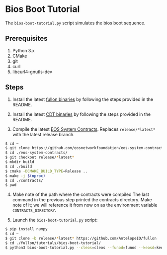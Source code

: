 # Bios Boot Tutorial

The `bios-boot-tutorial.py` script simulates the bios boot sequence.

## Prerequisites

1. Python 3.x
2. CMake
3. git
4. curl
5. libcurl4-gnutls-dev

## Steps

1. Install the latest [fullon binaries](https://github.com/AntelopeIO/fullon/releases) by following the steps provided in the README.

2. Install the latest [CDT binaries](https://github.com/AntelopeIO/cdt/releases) by following the steps provided in the README.

3. Compile the latest [EOS System Contracts](https://github.com/eosnetworkfoundation/eos-system-contracts/releases). Replaces `release/*latest*` with the latest release branch.

```bash
$ cd ~
$ git clone https://github.com/eosnetworkfoundation/eos-system-contracts
$ cd ./eos-system-contracts/
$ git checkout release/*latest*
$ mkdir build
$ cd ./build
$ cmake -DCMAKE_BUILD_TYPE=Release ..
$ make -j $(nproc)
$ cd ./contracts/
$ pwd
```

4. Make note of the path where the contracts were compiled
The last command in the previous step printed the contracts directory. Make note of it; we will reference it from now on as the environment variable `CONTRACTS_DIRECTORY`.

5. Launch the `bios-boot-tutorial.py` script:

```bash
$ pip install numpy
$ cd ~
$ git clone -b release/*latest* https://github.com/AntelopeIO/fullon
$ cd ./fullon/tutorials/bios-boot-tutorial/
$ python3 bios-boot-tutorial.py --cleos=cleos --funod=funod --keosd=keosd --contracts-dir="${CONTRACTS_DIRECTORY}" -w -a
```

